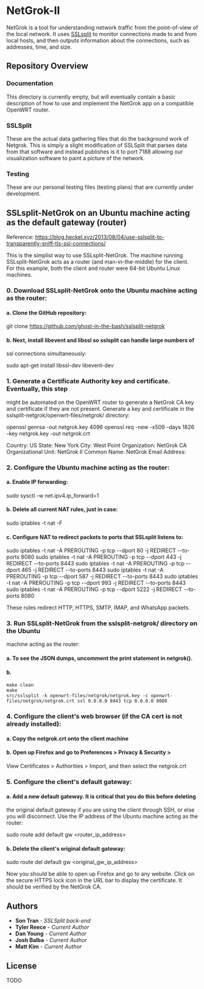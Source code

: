 NetGrok-II
================================================================================
NetGrok is a tool for understanding network traffic from the point-of-view of
the local network. It uses [SSLsplit] to monitor connections made to and from
local hosts, and then outputs information about the connections, such as
addresses, time, and size. 

[SSLsplit]: https://www.roe.ch/SSLsplit
[OpenWRT]: https://openwrt.org/
[Original NetGrok project]: https://github.com/codydunne/netgrok

Repository Overview
--------------------------------------------------------------------------------
### Documentation
This directory is currently empty, but will eventually contain
a basic description of how to use and implement the NetGrok app on a 
compatible OpenWRT router.

### SSLSplit
These are the actual data gathering files that do the background work of Netgrok.
This is simply a slight modification of SSLSplit that parses data from that
software and instead publishes is it to port 7188 allowing our visualization 
software to paint a picture of the network.

### Testing
These are our personal testing files (testing plans) that are currently under development.

SSLsplit-NetGrok on an Ubuntu machine acting as the default gateway (router)
--------------------------------------------------------------------------------
Reference: https://blog.heckel.xyz/2013/08/04/use-sslsplit-to-transparently-sniff-tls-ssl-connections/

This is the simplist way to use SSLsplit-NetGrok. The machine running
SSLsplit-NetGrok acts as a router (and man-in-the-middle) for the client. For
this example, both the client and router were 64-bit Ubuntu Linux machines.

### 0. Download SSLsplit-NetGrok onto the Ubuntu machine acting as the router:

 #### a. Clone the GitHub repository:

  git clone https://github.com/ghost-in-the-bash/sslsplit-netgrok

 #### b. Next, install libevent and libssl so sslsplit can handle large numbers of
  ssl connections simultaneously:

  sudo apt-get install libssl-dev libevent-dev


### 1. Generate a Certificate Authority key and certificate. Eventually, this step
might be automated on the OpenWRT router to generate a NetGrok CA key and
certificate if they are not present. Generate a key and certificate in the
sslsplit-netgrok/openwrt-files/netgrok/ directory:

openssl genrsa -out netgrok.key 4096
openssl req -new -x509 -days 1826 -key netgrok.key -out netgrok.crt

  Country:             US
  State:               New York
  City:                West Point
  Organization:        NetGrok CA
  Organizational Unit: NetGrok II
  Common Name:         NetGrok
  Email Address:


### 2. Configure the Ubuntu machine acting as the router:

####  a. Enable IP forwarding:

  sudo sysctl -w net.ipv4.ip_forward=1

####  b. Delete all current NAT rules, just in case:

  sudo iptables -t nat -F

 #### c. Configure NAT to redirect packets to ports that SSLsplit listens to:

  sudo iptables -t nat -A PREROUTING -p tcp --dport   80 -j REDIRECT --to-ports 8080
  sudo iptables -t nat -A PREROUTING -p tcp --dport  443 -j REDIRECT --to-ports 8443
  sudo iptables -t nat -A PREROUTING -p tcp --dport  465 -j REDIRECT --to-ports 8443
  sudo iptables -t nat -A PREROUTING -p tcp --dport  587 -j REDIRECT --to-ports 8443
  sudo iptables -t nat -A PREROUTING -p tcp --dport  993 -j REDIRECT --to-ports 8443
  sudo iptables -t nat -A PREROUTING -p tcp --dport 5222 -j REDIRECT --to-ports 8080

  These rules redirect HTTP, HTTPS, SMTP, IMAP, and WhatsApp packets.


### 3. Run SSLsplit-NetGrok from the sslsplit-netgrok/ directory on the Ubuntu
machine acting as the router:

 ####  a. To see the JSON dumps, uncomment the print statement in netgrok().
 ####  b.

    make clean
    make
    src/sslsplit -k openwrt-files/netgrok/netgrok.key -c openwrt-files/netgrok/netgrok.crt ssl 0.0.0.0 8443 tcp 0.0.0.0 8080


### 4. Configure the client's web browser (if the CA cert is not already installed):

 #### a. Copy the netgrok.crt onto the client machine

  #### b. Open up Firefox and go to Preferences > Privacy & Security >
  View Certificates > Authorities > Import, and then select the netgrok.crt


### 5. Configure the client's default gateway:

####  a. Add a new default gateway. It is critical that you do this before deleting
  the original default gateway if you are using the client through SSH, or else
  you will disconnect. Use the IP address of the Ubuntu machine acting
  as the router:

  sudo route add default gw <router_ip_address>

####  b. Delete the client's original default gateway:

  sudo route del default gw <original_gw_ip_address>


Now you should be able to open up Firefox and go to any website. Click on the
secure HTTPS lock icon in the URL bar to display the certificate. It should be
verified by the NetGrok CA.

## Authors

- **Son Tran** - *SSLSplit back-end*
- **Tyler Reece** - *Current Author* 
- **Dan Young** - *Current Author*
- **Josh Balba** - *Current Author*
- **Matt Kim** - *Current Author*

## License

TODO
